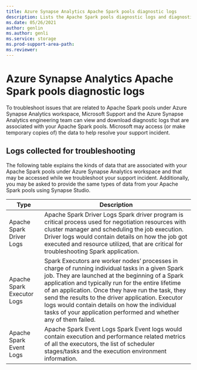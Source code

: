 ```yaml
---
title: Azure Synapse Analytics Apache Spark pools diagnostic logs
description: Lists the Apache Spark pools diagnostic logs and diagnostic information that's collected during troubleshooting by Microsoft Support.
ms.date: 05/26/2021
author: genlin
ms.author: genli
ms.service: storage
ms.prod-support-area-path: 
ms.reviewer: 
---
```

# Azure Synapse Analytics Apache Spark pools diagnostic logs

To troubleshoot issues that are related to Apache Spark pools under Azure Synapse Analytics workspace, Microsoft Support and the Azure Synapse Analytics engineering team can view and download diagnostic logs that are associated with your Apache Spark pools. Microsoft may access (or make temporary copies of) the data to help resolve your support incident.


## Logs collected for troubleshooting

The following table explains the kinds of data that are associated with your Apache Spark pools under Azure Synapse Analytics workspace and that may be accessed while we troubleshoot your support incident. Additionally, you may be asked to provide the same types of data from your Apache Spark pools using Synapse Studio.

|  Type |  Description |
|---|---|
| Apache Spark Driver Logs  |Apache Spark Driver Logs	Spark driver program is critical process used for negotiation resources with cluster manager and scheduling the job execution. Driver logs would contain details on how the job got executed and resource utilized, that are critical for troubleshooting Spark application.   |
|  Apache Spark Executor Logs |Spark Executors are worker nodes’ processes in charge of running individual tasks in a given Spark job. They are launched at the beginning of a Spark application and typically run for the entire lifetime of an application. Once they have run the task, they send the results to the driver application. Executor logs would contain details on how the individual tasks of your application performed and whether any of them failed.   |
|  Apache Spark Event Logs |  Apache Spark Event Logs	Spark Event logs would contain execution and performance related metrics of all the executors, the list of scheduler stages/tasks and the execution environment information. |
